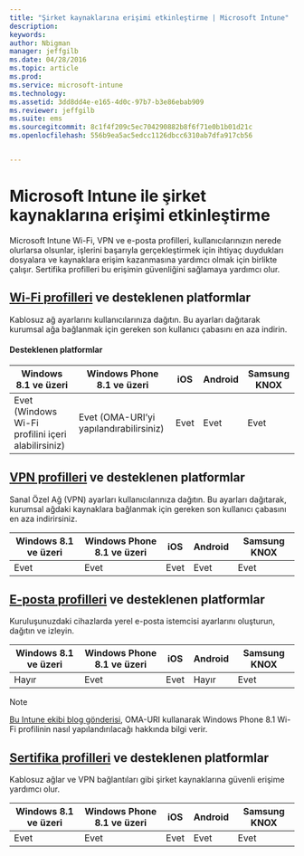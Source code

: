 ```yaml
---
title: "Şirket kaynaklarına erişimi etkinleştirme | Microsoft Intune"
description: 
keywords: 
author: Nbigman
manager: jeffgilb
ms.date: 04/28/2016
ms.topic: article
ms.prod: 
ms.service: microsoft-intune
ms.technology: 
ms.assetid: 3dd8dd4e-e165-4d0c-97b7-b3e86ebab909
ms.reviewer: jeffgilb
ms.suite: ems
ms.sourcegitcommit: 8c1f4f209c5ec704290882b8f6f71e0b1b01d21c
ms.openlocfilehash: 556b9ea5ac5edcc1126dbcc6310ab7dfa917cb56


---
```


# Microsoft Intune ile şirket kaynaklarına erişimi etkinleştirme
Microsoft Intune Wi-Fi, VPN ve e-posta profilleri, kullanıcılarınızın nerede olurlarsa olsunlar, işlerini başarıyla gerçekleştirmek için ihtiyaç duydukları dosyalara ve kaynaklara erişim kazanmasına yardımcı olmak için birlikte çalışır. Sertifika profilleri bu erişimin güvenliğini sağlamaya yardımcı olur.

## [Wi-Fi profilleri](wi-fi-connections-in-microsoft-intune.md) ve desteklenen platformlar

Kablosuz ağ ayarlarını kullanıcılarınıza dağıtın. Bu ayarları dağıtarak kurumsal ağa bağlanmak için gereken son kullanıcı çabasını en aza indirin.
#### Desteklenen platformlar

|Windows 8.1 ve üzeri|Windows Phone 8.1 ve üzeri|iOS|Android|Samsung KNOX|
|---------------------|---------------------------|---|-------|------------|
|Evet (Windows Wi-Fi profilini içeri alabilirsiniz)|Evet (OMA-URI’yi yapılandırabilirsiniz) |Evet|Evet|Evet|

## [VPN profilleri](vpn-connections-in-microsoft-intune.md) ve desteklenen platformlar
Sanal Özel Ağ (VPN) ayarları kullanıcılarınıza dağıtın. Bu ayarları dağıtarak, kurumsal ağdaki kaynaklara bağlanmak için gereken son kullanıcı çabasını en aza indirirsiniz.

|Windows 8.1 ve üzeri|Windows Phone 8.1 ve üzeri|iOS|Android|Samsung KNOX|
|---------------------|---------------------------|---|-------|------------|
|Evet|Evet|Evet|Evet|Evet|

## [E-posta profilleri](configure-access-to-corporate-email-using-email-profiles-with-microsoft-intune.md) ve desteklenen platformlar
Kuruluşunuzdaki cihazlarda yerel e-posta istemcisi ayarlarını oluşturun, dağıtın ve izleyin.

|Windows 8.1 ve üzeri|Windows Phone 8.1 ve üzeri|iOS|Android|Samsung KNOX|
|---------------------|---------------------------|---|-------|------------|
|Hayır|Evet|Evet|Hayır|Evet|
> [!NOTE]
> [Bu Intune ekibi blog gönderisi](https://blogs.technet.microsoft.com/enterprisemobility/2015/02/19/using-oma-uri-to-create-custom-wi-fi-profiles-for-windows-phone-8-1/), OMA-URI kullanarak Windows Phone 8.1 Wi-Fi profilinin nasıl yapılandırılacağı hakkında bilgi verir.

## [Sertifika profilleri](secure-resource-access-with-certificate-profiles.md) ve desteklenen platformlar
Kablosuz ağlar ve VPN bağlantıları gibi şirket kaynaklarına güvenli erişime yardımcı olur.

|Windows 8.1 ve üzeri|Windows Phone 8.1 ve üzeri|iOS|Android|Samsung KNOX|
|---------------------|---------------------------|---|-------|------------|
|Evet|Evet|Evet|Evet|Evet|



<!--HONumber=Jul16_HO2-->


